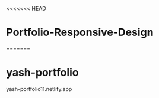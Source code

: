 <<<<<<< HEAD
# Portfolio-Responsive-Design
=======
# yash-portfolio
>>>>>>>
yash-portfolio11.netlify.app
